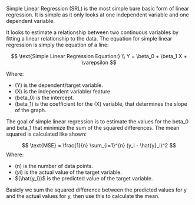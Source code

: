 Simple Linear Regression (SRL) is the most simple bare basic form of linear regression. It is simple as it only looks at one independent variable and one dependent variable.

It looks to estimate a relationship between two continuous variables by fitting a linear relationship to the data.
The equation for simple linear regression is simply the equation of a line:

$$ \text{Simple Linear Regression Equation:} \\  Y = \beta_0 + \beta_1 X + \varepsilon $$

Where:
- (Y) is the dependent/target variable.
- (X) is the independent variable/ feature.
- (beta_0) is the intercept.
- (beta_1) is the coefficient for the (X) variable, that determines the slope of the graph.

The goal of simple linear regression is to estimate the values for the beta_0 and beta_1 that minimize the sum of the squared differences. The mean squared is calculated like shown:

$$ \text{MSE} = \frac{1}{n} \sum_{i=1}^{n} (y_i - \hat{y}_i)^2 $$
Where:
- (n) is the number of data points.
- ($yi$) is the actual value of the target variable.
- $(\hat{y_i})$ is the predicted value of the target variable.

Basicly we sum the squared difference between the predicted values for y and the actual values for y, then use this to calculate the mean.